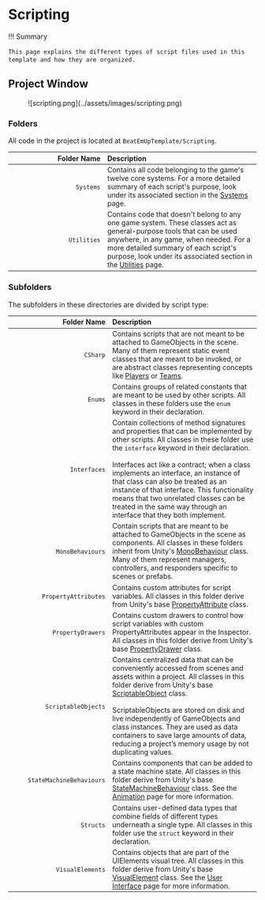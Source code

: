 # Scripting

!!! Summary

    This page explains the different types of script files used in this template and how they are organized.

## Project Window

<figure markdown="span">
    ![scripting.png](../assets/images/scripting.png)
</figure>

### Folders

All code in the project is located at `BeatEmUpTemplate/Scripting`.

| <div style="width:180px" /> Folder Name | Description                          |
| ---------------: | :----------------------------------- |
| `Systems`            | Contains all code belonging to the game's twelve core systems. For a more detailed summary of each script's purpose, look under its associated section in the [Systems](systems/index.md) page. |
| `Utilities`            | Contains code that doesn't belong to any one game system. These classes act as general-purpose tools that can be used anywhere, in any game, when needed. For a more detailed summary of each script's purpose, look under its associated section in the [Utilities](utilities.md) page. |

### Subfolders

The subfolders in these directories are divided by script type:

| <div style="width:190px" /> Folder Name | Description                          |
| ---------------: | :----------------------------------- |
| `CSharp`            | Contains scripts that are not meant to be attached to GameObjects in the scene. Many of them represent static event classes that are meant to be invoked, or are abstract classes representing concepts like [Players](systems/player.md#players) or [Teams](systems/unit.md#teams). |
| `Enums`            | Contains groups of related constants that are meant to be used by other scripts. All classes in these folders use the `enum` keyword in their declaration. |
| `Interfaces`            | Contain collections of method signatures and properties that can be implemented by other scripts. All classes in these folder use the `interface` keyword in their declaration.<br><br>Interfaces act like a contract; when a class implements an interface, an instance of that class can also be treated as an instance of that interface. This functionality means that two unrelated classes can be treated in the same way through an interface that they both implement. |
| `MonoBehaviours`            | Contain scripts that are meant to be attached to GameObjects in the scene as components. All classes in these folders inherit from Unity's [MonoBehaviour](https://docs.unity3d.com/6000.0/Documentation/Manual/class-MonoBehaviour.html) class. Many of them represent managers, controllers, and responders specific to scenes or prefabs. |
| `PropertyAttributes`            | Contains custom attributes for script variables. All classes in this folder derive from Unity's base [PropertyAttribute](https://docs.unity3d.com/6000.0/Documentation/ScriptReference/PropertyAttribute.html) class. |
| `PropertyDrawers`            | Contains custom drawers to control how script variables with custom PropertyAttributes appear in the Inspector. All classes in this folder derive from Unity's base [PropertyDrawer](https://docs.unity3d.com/6000.0/Documentation/ScriptReference/PropertyDrawer.html) class. |
| `ScriptableObjects`            | Contains centralized data that can be conveniently accessed from scenes and assets within a project. All classes in this folder derive from Unity's base [ScriptableObject](https://docs.unity3d.com/6000.0/Documentation/ScriptReference/ScriptableObject.html) class.<br><br>ScriptableObjects are stored on disk and live independently of GameObjects and class instances. They are used as data containers to save large amounts of data, reducing a project’s memory usage by not duplicating values. |
| `StateMachineBehaviours`            | Contains components that can be added to a state machine state. All classes in this folder derive from Unity's base [StateMachineBehaviour](https://docs.unity3d.com/ScriptReference/StateMachineBehaviour.html) class. See the [Animation](systems/animation.md#statemachinebehaviours) page for more information. |
| `Structs`            | Contains user-defined data types that combine fields of different types underneath a single type. All classes in this folder use the `struct` keyword in their declaration. |
| `VisualElements`            | Contains objects that are part of the UIElements visual tree. All classes in this folder derive from Unity's base [VisualElement](https://docs.unity3d.com/6000.0/Documentation/ScriptReference/UIElements.VisualElement.html) class. See the [User Interface](systems/user-interface.md#visualelements) page for more information. |